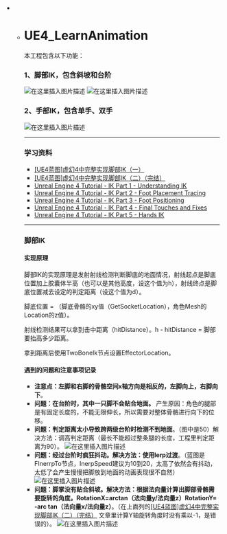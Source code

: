 - - # UE4_LearnAnimation
    本工程包含以下功能：
    ### 1、脚部IK，包含斜坡和台阶
    ![在这里插入图片描述](https://img-blog.csdnimg.cn/628b92beffbf48ab8f24df314423bfe7.png?x-oss-process=image/watermark,type_ZHJvaWRzYW5zZmFsbGJhY2s,shadow_50,text_Q1NETiBA5rC05puc5pel6bih,size_20,color_FFFFFF,t_70,g_se,x_16#pic_center)
    ![在这里插入图片描述](https://img-blog.csdnimg.cn/3af34f19d243430390d5cf0830e42264.png?x-oss-process=image/watermark,type_ZHJvaWRzYW5zZmFsbGJhY2s,shadow_50,text_Q1NETiBA5rC05puc5pel6bih,size_20,color_FFFFFF,t_70,g_se,x_16#pic_center)
    ### 2、手部IK，包含单手、双手
    ![在这里插入图片描述](https://img-blog.csdnimg.cn/d38f11d241c8430c876f9b0868cbf3d4.png?x-oss-process=image/watermark,type_ZHJvaWRzYW5zZmFsbGJhY2s,shadow_50,text_Q1NETiBA5rC05puc5pel6bih,size_20,color_FFFFFF,t_70,g_se,x_16#pic_center)
    ***
    ### 学习资料
    - [[UE4蓝图]虚幻4中完整实现脚部IK（一）](https://zhuanlan.zhihu.com/p/84399021)  
    - [[UE4蓝图]虚幻4中完整实现脚部IK（二）（完结）](https://zhuanlan.zhihu.com/p/85949418)  
    -  [Unreal Engine 4 Tutorial - IK Part 1 - Understanding IK](https://www.youtube.com/watch?v=dpteQzWMbfQ&list=RDCMUCsS5i15vvUbwfr_1JdRKCAA&start_radio=1&t=3s&ab_channel=RyanLaley)  
    - [Unreal Engine 4 Tutorial - IK Part 2 - Foot Placement Tracing](https://www.youtube.com/watch?v=M-6CP8c3qfw&ab_channel=RyanLaley)  
    - [Unreal Engine 4 Tutorial - IK Part 3 - Foot Positioning](https://www.youtube.com/watch?v=cqI1nKnyzdg&ab_channel=RyanLaley)  
    - [Unreal Engine 4 Tutorial - IK Part 4 - Final Touches and Fixes](https://www.youtube.com/watch?v=VRaOwDqbvIY&ab_channel=RyanLaley)  
    - [Unreal Engine 4 Tutorial - IK Part 5 - Hands IK](https://www.youtube.com/watch?v=xsvvA042l98&ab_channel=RyanLaley)
    ***
    ### 脚部IK  
    #### 实现原理
    脚部IK的实现原理是发射射线检测判断脚底的地面情况，射线起点是脚底位置加上胶囊体半高（也可以是其他高度，设这个值为h），射线终点是脚底位置减去设定的判定距离（设这个值为d）。

    脚底位置 = （脚底骨骼的xy值（GetSocketLocation），角色Mesh的Location的z值）。

    射线检测结果可以拿到击中距离（hitDistance）。h - hitDistance = 脚部要抬高多少距离。

    拿到距离后使用TwoBoneIk节点设置EffectorLocation。
    #### 遇到的问题和注意事项记录
    - **注意点：左脚和右脚的骨骼空间x轴方向是相反的，左脚向上，右脚向下**。
    - **问题：在台阶时，其中一只脚不会贴合地面。** 产生原因：角色的腿部是有固定长度的，不能无限伸长，所以需要对整体骨骼进行向下的位移。
    - **问题：判定距离太小导致跨两级台阶时检测不到地面**。（图中是50）解决方法：调高判定距离（最长不能超过整条腿的长度，工程里判定距离为90）。
    ![在这里插入图片描述](https://img-blog.csdnimg.cn/41a7bbd5da6248b09dd83d659d879967.png?x-oss-process=image/watermark,type_ZHJvaWRzYW5zZmFsbGJhY2s,shadow_50,text_Q1NETiBA5rC05puc5pel6bih,size_20,color_FFFFFF,t_70,g_se,x_16#pic_center)
    - **问题：经过台阶时疯狂抖动。解决方法：使用lerp过渡**。（蓝图是FInerrpTo节点，InerpSpeed建议为10到20，太高了依然会有抖动，太低了会产生慢慢把脚放到地面的动画表现很不自然）
    ![在这里插入图片描述](https://img-blog.csdnimg.cn/a281e129136d46dca7eac5a0ea6d60fd.gif#pic_center)
    - **问题：脚掌没有贴合斜坡。解决方法：根据法向量计算出脚部骨骼需要旋转的角度。RotationX=arctan（法向量y/法向量z）RotationY= -arc tan（法向量x/法向量z）**。（在上面列的[[UE4蓝图]虚幻4中完整实现脚部IK（二）（完结）](https://zhuanlan.zhihu.com/p/85949418)  文章里计算Y轴旋转角度时没有乘以-1，是错误的）。
    ![在这里插入图片描述](https://img-blog.csdnimg.cn/905f35838e414d5ea52c0429d5592cc6.png?x-oss-process=image/watermark,type_ZHJvaWRzYW5zZmFsbGJhY2s,shadow_50,text_Q1NETiBA5rC05puc5pel6bih,size_18,color_FFFFFF,t_70,g_se,x_16#pic_center)
